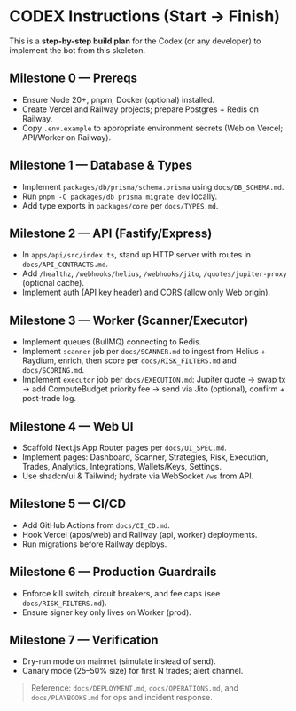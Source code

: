 # CODEX Instructions (Start → Finish)

This is a **step-by-step build plan** for the Codex (or any developer) to implement the bot from this skeleton.

## Milestone 0 — Prereqs
- Ensure Node 20+, pnpm, Docker (optional) installed.
- Create Vercel and Railway projects; prepare Postgres + Redis on Railway.
- Copy `.env.example` to appropriate environment secrets (Web on Vercel; API/Worker on Railway).

## Milestone 1 — Database & Types
- Implement `packages/db/prisma/schema.prisma` using `docs/DB_SCHEMA.md`.
- Run `pnpm -C packages/db prisma migrate dev` locally.
- Add type exports in `packages/core` per `docs/TYPES.md`.

## Milestone 2 — API (Fastify/Express)
- In `apps/api/src/index.ts`, stand up HTTP server with routes in `docs/API_CONTRACTS.md`.
- Add `/healthz`, `/webhooks/helius`, `/webhooks/jito`, `/quotes/jupiter-proxy` (optional cache).
- Implement auth (API key header) and CORS (allow only Web origin).

## Milestone 3 — Worker (Scanner/Executor)
- Implement queues (BullMQ) connecting to Redis.
- Implement `scanner` job per `docs/SCANNER.md` to ingest from Helius + Raydium, enrich, then score per `docs/RISK_FILTERS.md` and `docs/SCORING.md`.
- Implement `executor` job per `docs/EXECUTION.md`: Jupiter quote → swap tx → add ComputeBudget priority fee → send via Jito (optional), confirm + post‑trade log.

## Milestone 4 — Web UI
- Scaffold Next.js App Router pages per `docs/UI_SPEC.md`.
- Implement pages: Dashboard, Scanner, Strategies, Risk, Execution, Trades, Analytics, Integrations, Wallets/Keys, Settings.
- Use shadcn/ui & Tailwind; hydrate via WebSocket `/ws` from API.

## Milestone 5 — CI/CD
- Add GitHub Actions from `docs/CI_CD.md`.
- Hook Vercel (apps/web) and Railway (api, worker) deployments.
- Run migrations before Railway deploys.

## Milestone 6 — Production Guardrails
- Enforce kill switch, circuit breakers, and fee caps (see `docs/RISK_FILTERS.md`).
- Ensure signer key only lives on Worker (prod).

## Milestone 7 — Verification
- Dry-run mode on mainnet (simulate instead of send).
- Canary mode (25–50% size) for first N trades; alert channel.

> Reference: `docs/DEPLOYMENT.md`, `docs/OPERATIONS.md`, and `docs/PLAYBOOKS.md` for ops and incident response.
